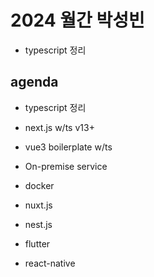 # 2024 월간 박성빈

- typescript 정리

## agenda

- typescript 정리
- next.js w/ts v13+
- vue3 boilerplate w/ts
- On-premise service
- docker

- nuxt.js
- nest.js
- flutter
- react-native

